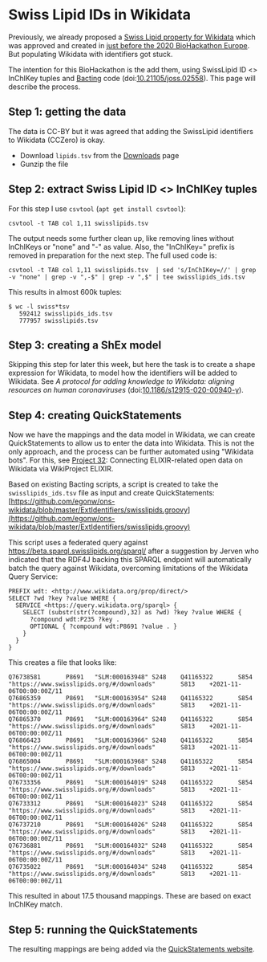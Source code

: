 # Swiss Lipid IDs in Wikidata

Previously, we already proposed a [Swiss Lipid property for Wikidata](https://www.wikidata.org/wiki/Wikidata:Property_proposal/SwissLipids_identifier)
which was approved and created in [just before the 2020 BioHackathon Europe](https://www.wikidata.org/w/index.php?title=Property:P8691&oldid=1287579005).
But populating Wikidata with identifiers got stuck.

The intention for this BioHackathon is the add them, using SwissLipid ID <> InChIKey tuples and [Bacting](https://github.com/egonw/bacting) code
(doi:[10.21105/joss.02558](https://doi.org/10.21105/joss.02558)). This page will describe the process.

## Step 1: getting the data

The data is CC-BY but it was agreed that adding the SwissLipid identifiers to Wikidata (CCZero) is okay.

* Download `lipids.tsv` from the [Downloads](https://www.swisslipids.org/#/downloads) page
* Gunzip the file

## Step 2: extract Swiss Lipid ID <> InChIKey tuples

For this step I use `csvtool` (`apt get install csvtool`):

```shell
csvtool -t TAB col 1,11 swisslipids.tsv
```

The output needs some further clean up, like removing lines without InChIKeys or "none" and "-" as value. Also,
the "InChIKey=" prefix is removed in preparation for the next step. The full used code is:

```shell
csvtool -t TAB col 1,11 swisslipids.tsv  | sed 's/InChIKey=//' | grep -v "none" | grep -v ",-$" | grep -v ",$" | tee swisslipids_ids.tsv
```

This results in almost 600k tuples:

```shell
$ wc -l swiss*tsv
   592412 swisslipids_ids.tsv
   777957 swisslipids.tsv
```

## Step 3: creating a ShEx model

Skipping this step for later this week, but here the task is to create a shape expression for Wikidata, to model how
the identifiers will be added to Wikidata. See _A protocol for adding knowledge to Wikidata: aligning resources on human coronaviruses_
(doi:[10.1186/s12915-020-00940-y](https://doi.org/10.1186/s12915-020-00940-y)).

## Step 4: creating QuickStatements

Now we have the mappings and the data model in Wikidata, we can create QuickStatements to allow us to enter the
data into Wikidata. This is not the only approach, and the process can be further automated using "Wikidata bots".
For this, see [Project 32](https://github.com/elixir-europe/biohackathon-projects-2021/tree/main/projects/32):
Connecting ELIXIR-related open data on Wikidata via WikiProject ELIXIR.

Based on existing Bacting scripts, a script is created to take the `swisslipids_ids.tsv` file as input and create
QuickStatements: [https://github.com/egonw/ons-wikidata/blob/master/ExtIdentifiers/swisslipids.groovy](https://github.com/egonw/ons-wikidata/blob/master/ExtIdentifiers/swisslipids.groovy)

This script uses a federated query against https://beta.sparql.swisslipids.org/sparql/ after a suggestion by Jerven
who indicated that the RDF4J backing this SPARQL endpoint will automatically batch the query against Wikidata, overcoming
limitations of the Wikidata Query Service:

```sparql
PREFIX wdt: <http://www.wikidata.org/prop/direct/>
SELECT ?wd ?key ?value WHERE {
  SERVICE <https://query.wikidata.org/sparql> {
    SELECT (substr(str(?compound),32) as ?wd) ?key ?value WHERE {
      ?compound wdt:P235 ?key .
      OPTIONAL { ?compound wdt:P8691 ?value . }
    }
  }
}
```

This creates a file that looks like:

```shell
Q76738581       P8691   "SLM:000163948" S248    Q41165322       S854    "https://www.swisslipids.org/#/downloads"       S813    +2021-11-06T00:00:00Z/11
Q76865359       P8691   "SLM:000163954" S248    Q41165322       S854    "https://www.swisslipids.org/#/downloads"       S813    +2021-11-06T00:00:00Z/11
Q76865370       P8691   "SLM:000163964" S248    Q41165322       S854    "https://www.swisslipids.org/#/downloads"       S813    +2021-11-06T00:00:00Z/11
Q76866423       P8691   "SLM:000163966" S248    Q41165322       S854    "https://www.swisslipids.org/#/downloads"       S813    +2021-11-06T00:00:00Z/11
Q76865004       P8691   "SLM:000163968" S248    Q41165322       S854    "https://www.swisslipids.org/#/downloads"       S813    +2021-11-06T00:00:00Z/11
Q76733356       P8691   "SLM:000164019" S248    Q41165322       S854    "https://www.swisslipids.org/#/downloads"       S813    +2021-11-06T00:00:00Z/11
Q76733312       P8691   "SLM:000164023" S248    Q41165322       S854    "https://www.swisslipids.org/#/downloads"       S813    +2021-11-06T00:00:00Z/11
Q76737210       P8691   "SLM:000164026" S248    Q41165322       S854    "https://www.swisslipids.org/#/downloads"       S813    +2021-11-06T00:00:00Z/11
Q76736881       P8691   "SLM:000164032" S248    Q41165322       S854    "https://www.swisslipids.org/#/downloads"       S813    +2021-11-06T00:00:00Z/11
Q76735022       P8691   "SLM:000164034" S248    Q41165322       S854    "https://www.swisslipids.org/#/downloads"       S813    +2021-11-06T00:00:00Z/11
```

This resulted in about 17.5 thousand mappings. These are based on exact InChIKey match. 

## Step 5: running the QuickStatements

The resulting mappings are being added via the [QuickStatements website](https://quickstatements.toolforge.org/).


